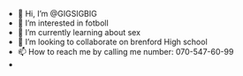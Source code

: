 - 👋 Hi, I’m @GIGSIGBIG
- 👀 I’m interested in fotboll
- 🌱 I’m currently learning about sex
- 💞️ I’m looking to collaborate on brenford High school
- 📫 How to reach me by calling me number: 070-547-60-99
- 

